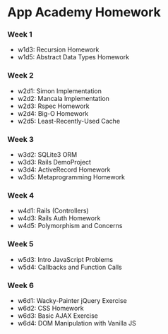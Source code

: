 # App Academy Homework

### Week 1
+ w1d3: Recursion Homework
+ w1d5: Abstract Data Types Homework

### Week 2
+ w2d1: Simon Implementation
+ w2d2: Mancala Implementation
+ w2d3: Rspec Homework
+ w2d4: Big-O Homework
+ w2d5: Least-Recently-Used Cache

### Week 3
+ w3d2: SQLite3 ORM
+ w3d3: Rails DemoProject
+ w3d4: ActiveRecord Homework 
+ w3d5: Metaprogramming Homework

### Week 4
+ w4d1: Rails (Controllers)
+ w4d3: Rails Auth Homework
+ w4d5: Polymorphism and Concerns

### Week 5
+ w5d3: Intro JavaScript Problems
+ w5d4: Callbacks and Function Calls

### Week 6
+ w6d1: Wacky-Painter jQuery Exercise
+ w6d2: CSS Homework
+ w6d3: Basic AJAX Exercise
+ w6d4: DOM Manipulation with Vanilla JS
